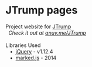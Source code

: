 # JTrump pages
Project website for [JTrump](https://github.com/anuvgupta/JTrump)  
&nbsp;&nbsp;*Check it out at [anuv.me/JTrump](http://anuv.me/JTrump)*  
&nbsp;    
Libraries Used  
&nbsp;&nbsp;&nbsp;•&nbsp;&nbsp;[jQuery](https://jquery.com/) - v1.12.4  
&nbsp;&nbsp;&nbsp;•&nbsp;&nbsp;[marked.js](https://github.com/chjj/marked) - 2014
